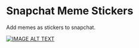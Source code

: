 # Snapchat Meme Stickers

Add memes as stickers to snapchat.

[![IMAGE ALT TEXT](http://img.youtube.com/vi/-PgFclPhGvs/0.jpg)](http://www.youtube.com/watch?v=-PgFclPhGvs "Video Title")
